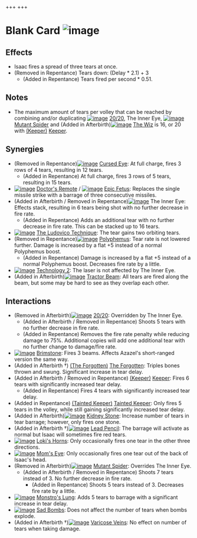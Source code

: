 +++
+++

 # Blank Card ![image](/image/Blank_Card.png) 


Effects
---------


* Isaac fires a spread of three tears at once.
* (Removed in Repentance) Tears down: (Delay * 2.1) + 3
	+ (Added in Repentance) Tears fired per second * 0.51.


Notes
-------


* The maximum amount of tears per volley that can be reached by combining and/or duplicating [![image](/image/20/20.png)](/wiki/20/20 "20/20") [20/20](/wiki/20/20 "20/20"), The Inner Eye, [![image](/image/Mutant_Spider.png)](/wiki/Mutant_Spider "Mutant Spider") [Mutant Spider](/wiki/Mutant_Spider "Mutant Spider") and (Added in Afterbirth)[![image](/image/The_Wiz.png)](/wiki/The_Wiz "The Wiz") [The Wiz](/wiki/The_Wiz "The Wiz") is 16, or 20 with  [(Keeper)](/wiki/Keeper "Keeper") [Keeper](/wiki/Keeper "Keeper").


Synergies
-----------


* (Removed in Repentance)[![image](/image/Cursed_Eye.png)](/wiki/Cursed_Eye "Cursed Eye") [Cursed Eye](/wiki/Cursed_Eye "Cursed Eye"): At full charge, fires 3 rows of 4 tears, resulting in 12 tears.
	+ (Added in Repentance) At full charge, fires 3 rows of 5 tears, resulting in 15 tears.
* [![image](/image/Doctor%27s_Remote.png)](/wiki/Doctor%27s_Remote "Doctor's Remote") [Doctor's Remote](/wiki/Doctor%27s_Remote "Doctor's Remote") / [![image](/image/Epic_Fetus.png)](/wiki/Epic_Fetus "Epic Fetus") [Epic Fetus](/wiki/Epic_Fetus "Epic Fetus"): Replaces the single missile strike with a barrage of three consecutive missiles.
* (Added in Afterbirth / Removed in Repentance)[![image](/image/The_Inner_Eye.png)](/wiki/The_Inner_Eye "The Inner Eye") The Inner Eye: Effects stack, resulting in 6 tears being shot with no further decrease in fire rate.
	+ (Added in Repentance) Adds an additional tear with no further decrease in fire rate. This can be stacked up to 16 tears.
* [![image](/image/The_Ludovico_Technique.png)](/wiki/The_Ludovico_Technique "The Ludovico Technique") [The Ludovico Technique](/wiki/The_Ludovico_Technique "The Ludovico Technique"): The tear gains two orbiting tears.
* (Removed in Repentance)[![image](/image/Polyphemus.png)](/wiki/Polyphemus "Polyphemus") [Polyphemus](/wiki/Polyphemus "Polyphemus"): Tear rate is not lowered further. Damage is increased by a flat +5 instead of a normal Polyphemus boost.
	+ (Added in Repentance) Damage is increased by a flat +5 instead of a normal Polyphemus boost. Decreases fire rate by a little.
* [![image](/image/Technology_2.png)](/wiki/Technology_2 "Technology 2") [Technology 2](/wiki/Technology_2 "Technology 2"): The laser is not affected by The Inner Eye.
* (Added in Afterbirth)[![image](/image/Tractor_Beam.png)](/wiki/Tractor_Beam "Tractor Beam") [Tractor Beam](/wiki/Tractor_Beam "Tractor Beam"): All tears are fired along the beam, but some may be hard to see as they overlap each other.


Interactions
--------------


* (Removed in Afterbirth)[![image](/image/20/20.png)](/wiki/20/20 "20/20") [20/20](/wiki/20/20 "20/20"): Overridden by The Inner Eye.
	+ (Added in Afterbirth / Removed in Repentance) Shoots 5 tears with no further decrease in fire rate.
	+ (Added in Repentance) Removes the fire rate penalty while reducing damage to 75%. Additional copies will add one additional tear with no further change to damage/fire rate.
* [![image](/image/Brimstone.png)](/wiki/Brimstone "Brimstone") [Brimstone](/wiki/Brimstone "Brimstone"): Fires 3 beams. Affects Azazel's short-ranged version the same way.
* (Added in Afterbirth †) [(The Forgotten)](/wiki/The_Forgotten "The Forgotten") [The Forgotten](/wiki/The_Forgotten "The Forgotten"): Triples bones thrown and swung. Significant increase in tear delay.
* (Added in Afterbirth / Removed in Repentance) [(Keeper)](/wiki/Keeper "Keeper") [Keeper](/wiki/Keeper "Keeper"): Fires 6 tears with significantly increased tear delay.
	+ (Added in Repentance) Fires 4 tears with significantly increased tear delay.
* (Added in Repentance) [(Tainted Keeper)](/wiki/Tainted_Keeper "Tainted Keeper") [Tainted Keeper](/wiki/Tainted_Keeper "Tainted Keeper"): Only fires 5 tears in the volley, while still gaining significantly increased tear delay.
* (Added in Afterbirth)[![image](/image/Kidney_Stone.png)](/wiki/Kidney_Stone "Kidney Stone") [Kidney Stone](/wiki/Kidney_Stone "Kidney Stone"): Increase number of tears in tear barrage; however, only fires one stone.
* (Added in Afterbirth †)[![image](/image/Lead_Pencil.png)](/wiki/Lead_Pencil "Lead Pencil") [Lead Pencil](/wiki/Lead_Pencil "Lead Pencil"): The barrage will activate as normal but Isaac will sometimes fire red tears.
* [![image](/image/Loki%27s_Horns.png)](/wiki/Loki%27s_Horns "Loki's Horns") [Loki's Horns](/wiki/Loki%27s_Horns "Loki's Horns"): Only occasionally fires one tear in the other three directions.
* [![image](/image/Mom%27s_Eye.png)](/wiki/Mom%27s_Eye "Mom's Eye") [Mom's Eye](/wiki/Mom%27s_Eye "Mom's Eye"): Only occasionally fires one tear out of the back of Isaac's head.
* (Removed in Afterbirth)[![image](/image/Mutant_Spider.png)](/wiki/Mutant_Spider "Mutant Spider") [Mutant Spider](/wiki/Mutant_Spider "Mutant Spider"): Overrides The Inner Eye.
	+ (Added in Afterbirth / Removed in Repentance) Shoots 7 tears instead of 3. No further decrease in fire rate.
		- (Added in Repentance) Shoots 5 tears instead of 3. Decreases fire rate by a little.
* [![image](/image/Monstro%27s_Lung.png)](/wiki/Monstro%27s_Lung "Monstro's Lung") [Monstro's Lung](/wiki/Monstro%27s_Lung "Monstro's Lung"): Adds 5 tears to barrage with a significant increase in tear delay.
* [![image](/image/Sad_Bombs.png)](/wiki/Sad_Bombs "Sad Bombs") [Sad Bombs](/wiki/Sad_Bombs "Sad Bombs"): Does not affect the number of tears when bombs explode.
* (Added in Afterbirth †)[![image](/image/Varicose_Veins.png)](/wiki/Varicose_Veins "Varicose Veins") [Varicose Veins](/wiki/Varicose_Veins "Varicose Veins"): No effect on number of tears when taking damage.


